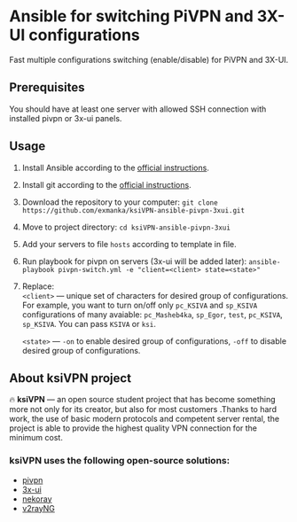 # Ansible for switching PiVPN and 3X-UI configurations
Fast multiple configurations switching (enable/disable) for PiVPN and 3X-UI.

## Prerequisites
You should have at least one server with allowed SSH connection with installed pivpn or 3x-ui panels.

## Usage
1. Install Ansible according to the [official instructions](https://docs.ansible.com/ansible/latest/installation_guide/intro_installation.html#pip-install).
2. Install git according to the [official instructions](https://git-scm.com/book/en/v2/Getting-Started-Installing-Git).
3. Download the repository to your computer: `git clone https://github.com/exmanka/ksiVPN-ansible-pivpn-3xui.git`
4. Move to project directory: `cd ksiVPN-ansible-pivpn-3xui`
5. Add your servers to file `hosts` according to template in file.
6. Run playbook for pivpn on servers (3x-ui will be added later): `ansible-playbook pivpn-switch.yml -e "client=<client> state=<state>"`
7. Replace:  
   `<client>` — unique set of characters for desired group of configurations.  
   For example, you want to turn on/off only `pc_KSIVA` and `sp_KSIVA` configurations of many avaiable: `pc_Masheb4ka`, `sp_Egor`, `test`, `pc_KSIVA`, `sp_KSIVA`. You can pass `KSIVA` or `ksi`.
   
   `<state>` — `-on` to enable desired group of configurations, `-off` to disable desired group of configurations.

## About ksiVPN project
🔥 __ksiVPN__ — an open source student project that has become something more not only for its creator, but also for most customers .Thanks to hard work, the use of basic modern protocols and competent server rental, the project is able to provide the highest quality VPN connection for the minimum cost.  
### ksiVPN uses the following open-source solutions:
- [pivpn](https://github.com/pivpn/pivpn)
- [3x-ui](https://github.com/MHSanaei/3x-ui)
- [nekoray](https://github.com/MatsuriDayo/nekoray)
- [v2rayNG](https://github.com/2dust/v2rayNG)
